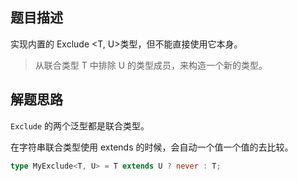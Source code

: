## 题目描述

实现内置的 Exclude <T, U>类型，但不能直接使用它本身。

> 从联合类型 T 中排除 U 的类型成员，来构造一个新的类型。

## 解题思路

`Exclude` 的两个泛型都是联合类型。

在字符串联合类型使用 extends 的时候，会自动一个值一个值的去比较。

```ts
type MyExclude<T, U> = T extends U ? never : T;
```
